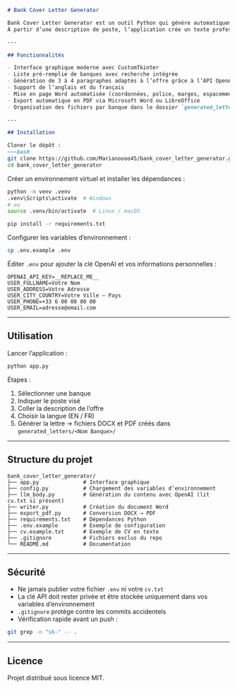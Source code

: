 ~~~markdown
# Bank Cover Letter Generator

Bank Cover Letter Generator est un outil Python qui génère automatiquement des lettres de motivation personnalisées pour des banques et institutions financières.  
À partir d’une description de poste, l’application crée un texte professionnel structuré puis le met en forme dans un document Word (DOCX) et l’exporte en PDF.

---

## Fonctionnalités

- Interface graphique moderne avec CustomTkinter
- Liste pré-remplie de banques avec recherche intégrée
- Génération de 3 à 4 paragraphes adaptés à l’offre grâce à l’API OpenAI
- Support de l’anglais et du français
- Mise en page Word automatisée (coordonnées, police, marges, espacements)
- Export automatique en PDF via Microsoft Word ou LibreOffice
- Organisation des fichiers par banque dans le dossier `generated_letters/`

---

## Installation

Cloner le dépôt :
~~~bash
git clone https://github.com/Marianoooo45/bank_cover_letter_generator.git
cd bank_cover_letter_generator
~~~

Créer un environnement virtuel et installer les dépendances :
~~~bash
python -m venv .venv
.venv\Scripts\activate  # Windows
# ou
source .venv/bin/activate  # Linux / macOS

pip install -r requirements.txt
~~~

Configurer les variables d’environnement :
~~~bash
cp .env.example .env
~~~

Éditer `.env` pour ajouter la clé OpenAI et vos informations personnelles :
~~~dotenv
OPENAI_API_KEY=__REPLACE_ME__
USER_FULLNAME=Votre Nom
USER_ADDRESS=Votre Adresse
USER_CITY_COUNTRY=Votre Ville – Pays
USER_PHONE=+33 6 00 00 00 00
USER_EMAIL=adresse@email.com
~~~

---

## Utilisation

Lancer l’application :
~~~bash
python app.py
~~~

Étapes :
1. Sélectionner une banque
2. Indiquer le poste visé
3. Coller la description de l’offre
4. Choisir la langue (EN / FR)
5. Générer la lettre → fichiers DOCX et PDF créés dans `generated_letters/<Nom Banque>/`

---

## Structure du projet

~~~text
bank_cover_letter_generator/
├── app.py              # Interface graphique
├── config.py           # Chargement des variables d’environnement
├── llm_body.py         # Génération du contenu avec OpenAI (lit cv.txt si présent)
├── writer.py           # Création du document Word
├── export_pdf.py       # Conversion DOCX → PDF
├── requirements.txt    # Dépendances Python
├── .env.example        # Exemple de configuration
├── cv.example.txt      # Exemple de CV en texte
├── .gitignore          # Fichiers exclus du repo
└── README.md           # Documentation
~~~

---

## Sécurité

- Ne jamais publier votre fichier `.env` ni votre `cv.txt`
- La clé API doit rester privée et être stockée uniquement dans vos variables d’environnement
- `.gitignore` protège contre les commits accidentels
- Vérification rapide avant un push :
~~~bash
git grep -n "sk-" -- .
~~~

---

## Licence

Projet distribué sous licence MIT.
~~~
